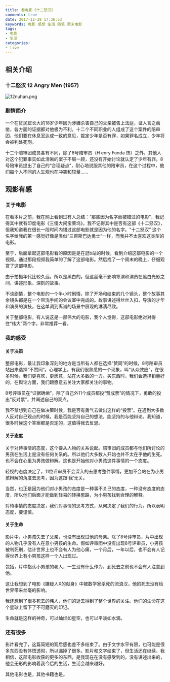 ```yaml
---
title: 看电影《十二怒汉》
comments: true
date: 2017-12-28 17:36:53
keywords: 电影 感想 生活 随笔 周末电影
tags:
- 电影
- 生活
categories:
- live
---
```



## 相关介绍
### 十二怒汉 12 Angry Men (1957)
![12nuhan.png](https://i.loli.net/2017/12/28/5a44c091705d6.png)
### 剧情简介  
一个在贫民窟长大的18岁少年因为涉嫌杀害自己的父亲被告上法庭，证人言之凿凿，各方面的证据都对他极为不利。十二个不同职业的人组成了这个案件的陪审团，他们要在休息室达成一致的意见，裁定少年是否有罪，如果罪名成立，少年将会被判处死刑。  
   
十二个陪审团成员各有不同，除了8号陪审员（H enry Fonda 饰）之外，其他人对这个犯罪事实如此清晰的案子不屑一顾，还没有开始讨论就认定了少年有罪。8号陪审员提出了自己的“合理疑点”，耐心地说服其他的陪审员，在这个过程中，他们每个人不同的人生观也在冲突和较量……  

<!--more--> 
## 观影有感

### 关于电影  
在看本片之前，我在网上看到过有人总结：“那些因为名字而被错过的电影”，我记得其中就有印度电影《三傻大闹宝莱坞》。我不记得其中是否有这部《十二怒汉》，但我知道我在很长一段时间内错过这部电影就是因为他的名字。“十二怒汉” 这个名字给我的第一感觉好像是类似“三百斯巴达勇士”一样，而我并不太喜欢这类型的电影。 



至于，后面拿起这部电影看的原因是是在逛b站的时候，看到介绍这部电影的一个视频。通过那段视频我简单的了解了这部电影。然后找了一个周末的晚上，仔细观赏了这部电影。  

由于拍摄年代比较久远，所以是黑白的。但这丝毫不影响导演和演员在黑白光影之间，讲述形象、深刻的故事。  

不谈剧情，整个电影的一个半小时剧情，除了开场和结束的几个镜头，整个故事其余镜头都是在一个带洗手间的会议室中完成的。故事讲述得丝丝入扣，导演的才华和演员的演技，在这单调到离谱的场景中展现的淋漓尽致。  

关于整部电影，有人说这是一部伟大的电影，我个人觉得，这部电影绝对对得住“伟大”两个字。非常推荐一看。  


### 我的感受

#### 关于决策
整部电影，最让我印象深刻的地方是当所有人都在选择“赞同”的时候，8号陪审员站出来选择“不赞同”。心理学上，有我们很熟悉的一个现象，叫“从众效应”，在很多时候，我们更喜欢，更愿意，站在大多数的一方。买东西时，我们会选择销量好的，在舆论方面，我们跟愿意去关注大家都关注的事物。

8号评审员在“证据确凿”，除了自己外11个成员都投“赞成票”的情况下，勇敢的投出“反对票”，并阐述自己的观点。

我不禁想到自己在做决策时候，我是否有勇气去做出这样的“投票”。在遇到大多数人反对自己观点的时候，我是否能坚持自己的想法，能坚持的与他辩论。我知道，很多时候这个答案都是否定的，这值得我去反思。

#### 关于态度
关于对待事情的态度，这个要从人物的关系说起。陪审团的成员都与他们所讨论的男孩在生活上是没有任何关系的。所以他们大多数人开始也并不太在乎他的生死。也不会在心里为男孩做辩解。这也是开始他对小男孩这件事情的一个态度。

轻视的态度决定了，11位评审员不会深入的去思考整件事情，更加不会站在为小男孩辩解的角度去思考，因为这跟‘我’无关。

当然，也正是因为他们对小男孩的态度是一种事不关己的态度，一种没有态度的态度，所以他们后面才能做到轻易的转换思路，为小男孩找到合理的解释。

对待事情的态度决定，我们对事情的思考方式，从何决定了我们的行为。所以表明态度，要谨慎。

#### 关于生命
影片中，小男孩失去了父亲，也没有出现过他的母亲。除了8号评审员，片中出现的人物几乎没有人在意小男孩的生命。假如评审团中没有出现8号评审员，小男孩被判死刑，估计世界上也不会有人为他心痛，一个月后，一年以后，也不会有人记得世界上有小男孩这样一个人出现过。

包括，片中指认小男孩的老人，一生没有什么作为，到死去之前也不会有人注意到他。

这让我想到了电影《嫌疑人X的献身》中被数学家杀死的流浪汉，他的死去没有给世界带来丝毫的影响。

我还想到了很多死去的伟人，他们的逝去得到了整个世界的关注。他们的生命在这个星球上留下了不可磨灭的印记。

生命就是这样的神奇，可以灿烂如星空，也可以平淡如水滴。

### 还有很多
影片看完了，这篇简短的观后感也差不多结束了。由于文字水平有限，也可能是很多东西没有体悟透彻，所以漏掉了很多。影片和文字结束了，但生活还在继续，我相信，这部电影收获的更多的东西，是我现在在没有感受到的，没有讲述出来的，他会无形的影响着我今后的生活，生活会越来越好。

其他电影也是，其他书籍也是。